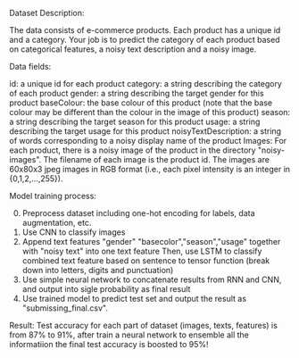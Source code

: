 Dataset Description:

The data consists of e-commerce products. Each product has a unique id and a category. Your job is to predict the category of each product based on categorical features, a noisy text description and a noisy image.

Data fields:

id: a unique id for each product
category: a string describing the category of each product
gender: a string describing the target gender for this product
baseColour: the base colour of this product (note that the base colour may be different than the colour in the image of this product)
season: a string describing the target season for this product
usage: a string describing the target usage for this product
noisyTextDescription: a string of words corresponding to a noisy display name of the product
Images: For each product, there is a noisy image of the product in the directory "noisy-images". The filename of each image is the product id. The images are 60x80x3 jpeg images in RGB format (i.e., each pixel intensity is an integer in {0,1,2,…,255}).

Model training process:

0. Preprocess dataset including one-hot encoding for labels, data augmentation, etc.
1. Use CNN to classify images
2. Append text features "gender" "basecolor","season","usage" together with "noisy text" into one text feature
   Then, use LSTM to classify combined text feature based on sentence to tensor function (break down into letters, digits and punctuation)
3. Use simple neural network to concatenate results from RNN and CNN, and output into sigle probability as final result
4. Use trained model to predict test set and output the result as "submissing_final.csv".

Result: 
Test accuracy for each part of dataset (images, texts, features) is from 87% to 91%, after train a neural network to ensemble all the informatiion the final test accuracy is boosted to 95%! 
